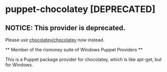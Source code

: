 # puppet-chocolatey [DEPRECATED]

## NOTICE: This provider is deprecated.

Please use [chocolatey/chocolatey](https://forge.puppetlabs.com/chocolatey/chocolatey) now instead.

** Member of the rismoney suite of Windows Puppet Providers **

This is a Puppet package provider for chocolatey, which is like apt-get, but for Windows.

